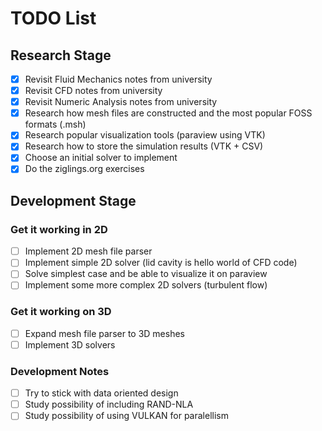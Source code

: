 # TODO List

## Research Stage

- [x]  Revisit Fluid Mechanics notes from university
- [x]  Revisit CFD notes from university
- [x]  Revisit Numeric Analysis notes from university
- [x]  Research how mesh files are constructed and the most popular FOSS formats (.msh)
- [x]  Research popular visualization tools (paraview using VTK)
- [x]  Research how to store the simulation results (VTK + CSV)
- [x]  Choose an initial solver to implement
- [x]  Do the ziglings.org exercises

## Development Stage

### Get it working in 2D

- [ ] Implement 2D mesh file parser
- [ ] Implement simple 2D solver (lid cavity is hello world of CFD code)
- [ ] Solve simplest case and be able to visualize it on paraview
- [ ] Implement some more complex 2D solvers (turbulent flow)

### Get it working on 3D

- [ ] Expand mesh file parser to 3D meshes
- [ ] Implement 3D solvers

### Development Notes

- [ ] Try to stick with data oriented design
- [ ] Study possibility of including RAND-NLA
- [ ] Study possibility of using VULKAN for paralellism
